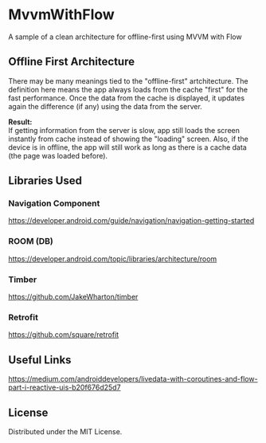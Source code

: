 # MvvmWithFlow
A sample of a clean architecture for offline-first using MVVM with Flow

## Offline First Architecture
There may be many meanings tied to the "offline-first" artchitecture. The definition here means the app always loads from the cache "first" for the fast performance. Once the data from the cache is displayed, it updates again the difference (if any) using the data from the server. 

<b>Result:</b><br>
If getting information from the server is slow, app still loads the screen instantly from cache instead of showing the "loading" screen.
Also, if the device is in offline, the app will still work as long as there is a cache data (the page was loaded before).


<!-- Libraries -->
## Libraries Used

### Navigation Component
https://developer.android.com/guide/navigation/navigation-getting-started

### ROOM (DB)
https://developer.android.com/topic/libraries/architecture/room

### Timber
https://github.com/JakeWharton/timber

### Retrofit
https://github.com/square/retrofit


<!-- Useful links -->
## Useful Links

https://medium.com/androiddevelopers/livedata-with-coroutines-and-flow-part-i-reactive-uis-b20f676d25d7



<!-- LICENSE -->
## License

Distributed under the MIT License. 
